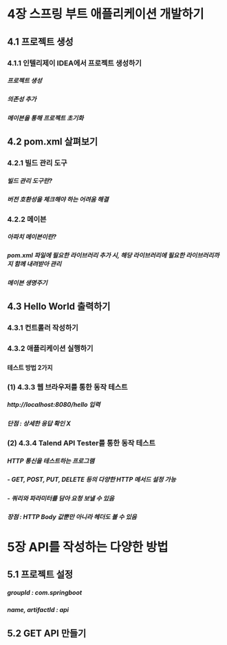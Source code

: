 # 4장 스프링 부트 애플리케이션 개발하기


## 4.1 프로젝트 생성

### 4.1.1 인텔리제이 IDEA에서 프로젝트 생성하기
##### 프로젝트 생성

##### 의존성 추가

##### 메이븐을 통해 프로젝트 초기화


## 4.2 pom.xml 살펴보기

### 4.2.1 빌드 관리 도구
##### 빌드 관리 도구란?
##### 버전 호환성을 체크해야 하는 어려움 해결

### 4.2.2 메이븐
##### 아파치 메이븐이란?
##### pom.xml 파일에 필요한 라이브러리 추가 시, 해당 라이브러리에 필요한 라이브러리까지 함께 내려받아 관리
##### 메이븐 생명주기


## 4.3 Hello World 출력하기

### 4.3.1 컨트롤러 작성하기
#####

### 4.3.2 애플리케이션 실행하기
#####

#### 테스트 방법 2가지

### (1) 4.3.3 웹 브라우저를 통한 동작 테스트
##### http://localhost:8080/hello 입력
##### 단점 : 상세한 응답 확인 X

### (2) 4.3.4 Talend API Tester를 통한 동작 테스트
##### HTTP 통신을 테스트하는 프로그램
##### - GET, POST, PUT, DELETE 등의 다양한 HTTP 메서드 설정 가능
##### - 쿼리와 파라미터를 담아 요청 보낼 수 있음
##### 장점 : HTTP Body 값뿐만 아니라 헤더도 볼 수 있음


# 5장 API를 작성하는 다양한 방법


## 5.1 프로젝트 설정
##### groupId : com.springboot
##### name, artifactId : api

## 5.2 GET API 만들기
